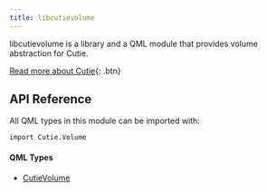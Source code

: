 ```yaml
---
title: libcutievolume
---
```


libcutievolume is a library and a QML module that provides volume abstraction for Cutie.

[Read more about Cutie](https://cutie-shell.org){: .btn}

## API Reference

All QML types in this module can be imported with:

```
import Cutie.Volume
```

#### QML Types

- [CutieVolume](types/cutievolume)
